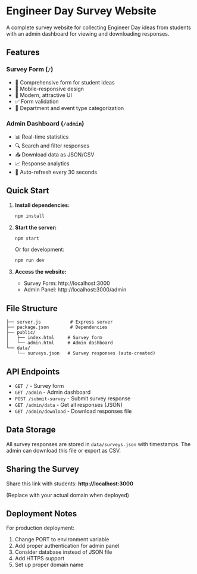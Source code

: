 # Engineer Day Survey Website

A complete survey website for collecting Engineer Day ideas from students with an admin dashboard for viewing and downloading responses.

## Features

### Survey Form (`/`)
- 📝 Comprehensive form for student ideas
- 📱 Mobile-responsive design
- 🎨 Modern, attractive UI
- ✅ Form validation
- 🎯 Department and event type categorization

### Admin Dashboard (`/admin`)
- 📊 Real-time statistics
- 🔍 Search and filter responses
- 📥 Download data as JSON/CSV
- 📈 Response analytics
- 🔄 Auto-refresh every 30 seconds

## Quick Start

1. **Install dependencies:**
   ```bash
   npm install
   ```

2. **Start the server:**
   ```bash
   npm start
   ```
   
   Or for development:
   ```bash
   npm run dev
   ```

3. **Access the website:**
   - Survey Form: http://localhost:3000
   - Admin Panel: http://localhost:3000/admin

## File Structure

```
├── server.js           # Express server
├── package.json        # Dependencies
├── public/
│   ├── index.html     # Survey form
│   └── admin.html     # Admin dashboard
└── data/
    └── surveys.json   # Survey responses (auto-created)
```

## API Endpoints

- `GET /` - Survey form
- `GET /admin` - Admin dashboard
- `POST /submit-survey` - Submit survey response
- `GET /admin/data` - Get all responses (JSON)
- `GET /admin/download` - Download responses file

## Data Storage

All survey responses are stored in `data/surveys.json` with timestamps. The admin can download this file or export as CSV.

## Sharing the Survey

Share this link with students: **http://localhost:3000**

(Replace with your actual domain when deployed)

## Deployment Notes

For production deployment:
1. Change PORT to environment variable
2. Add proper authentication for admin panel
3. Consider database instead of JSON file
4. Add HTTPS support
5. Set up proper domain name
